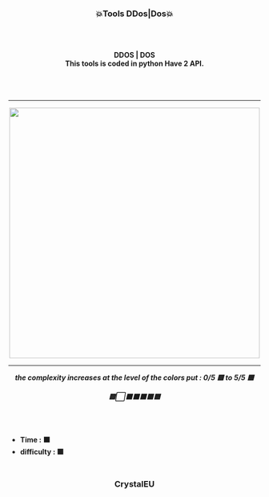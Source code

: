 ### <p align="center">💥Tools DDos|Dos💥</p> 

<br><br>
<p align="center">
<strong>
DDOS | DOS
<br>
This tools is coded in python Have 2 API.
<br><br><br>
<br>

-----

<p align="center">
<img src="https://cdn.discordapp.com/attachments/993872060721942580/994673768146423920/OIP.jpg", width="500", height="500">
</p>

-----
<p align="center"><strong><i>the complexity increases at the level of the colors put : 0/5 🟨 to 5/5 🟦</i></strong</p>
<p align="center"><strong><i>🟨⬜️⬛️🟧🟪🟥🟦</i></strong</p>

<br><br>
* Time : ⬛️
* difficulty : 🟪
<br><br>


### <p align="center">CrystalEU</p>
